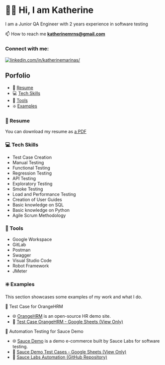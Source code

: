 <h1>👋🏻 Hi, I am Katherine</h1>

I am a Junior QA Engineer with 2 years experience in software testing

[//]: # (<p align="left"> <img src="https://komarev.com/ghpvc/?username=kathorsiii&label=Profile%20views&color=0e75b6&style=flat" alt="kathorsiii" /> </p>)

[//]: # (<p align="left"> <a href="https://github.com/ryo-ma/github-profile-trophy"><img src="https://github-profile-trophy.vercel.app/?username=kathorsiii" alt="kathorsiii" /></a> </p>)

[//]: # (- 🌱 I’m currently learning **Tailwind CSS, UI/UX, Laravel**)

[//]: # (- 💬 Ask me about **Tailwind CSS and UI/UX**)

 📫 How to reach me **katherinemrns@gmail.com**
  
<h3 align="left">Connect with me:</h3>
<a href="https://linkedin.com/in/katherinemarinas" target="blank"><img align="center" src="https://raw.githubusercontent.com/rahuldkjain/github-profile-readme-generator/master/src/images/icons/Social/linked-in-alt.svg" alt="linkedin.com/in/katherinemarinas/" height="20" width="30" /></a>
</p>

## Porfolio
- 📄 [Resume](#resume)
- 💻 [Tech Skills](#skills)
- 🔧 [Tools](#tools)
- ❇️ [Examples](#examples)

### 📄 Resume
You can download my resume as [a PDF]()

### 💻 Tech Skills
- Test Case Creation
- Manual Testing
- Functional Testing
- Regression Testing
- API Testing
- Exploratory Testing
- Smoke Testing
- Load and Performance Testing
- Creation of User Guides
- Basic knowledge on SQL
- Basic knowledge on  Python
- Agile Scrum Methodology 

### 🔧 Tools
- Google Workspace
- GitLab
- Postman
- Swagger
- Visual Studio Code
- Robot Framework
- JMeter

### ❇️ Examples
This section showcases some examples of my work and what I do.

📄 Test Case for OrangeHRM
- 🌐 [OrangeHRM](https://opensource-demo.orangehrmlive.com/web/index.php/auth/login) is an open-source HR demo site.
- 🔗 [Test Case OrangeHRM - Google Sheets (View Only)](https://docs.google.com/spreadsheets/d/1MIPPUdnFQspqWQDJb996bw88Be2kfYq5YFIGw78fH6Q/edit?usp=sharing)

🧪 Automation Testing for Sauce Demo
- 🌐 [Sauce Demo](https://www.saucedemo.com/) is a demo e-commerce built by Sauce Labs for software testing.
- 🔗 [Sauce Demo Test Cases - Google Sheets (View Only)](https://docs.google.com/spreadsheets/d/1VhdkPkMRghL_j3HwqxsoUzEaKvmstNGHlQXrem5WB-Q/edit?usp=sharing)
- 📁 [Sauce Labs Automation (GitHub Repository)](https://github.com/Kathorsiii/swag-labs-automation)


[//]: # (<h3 align="left">Languages and Tools:</h3>)
[//]: # (<p align="left"> <a href="https://getbootstrap.com" target="_blank" rel="noreferrer"> <img src="https://raw.githubusercontent.com/devicons/devicon/master/icons/bootstrap/bootstrap-plain-wordmark.svg" alt="bootstrap" width="40" height="40"/> </a> <a href="https://www.w3schools.com/css/" target="_blank" rel="noreferrer"> <img src="https://raw.githubusercontent.com/devicons/devicon/master/icons/css3/css3-original-wordmark.svg" alt="css3" width="40" height="40"/> </a> <a href="https://www.figma.com/" target="_blank" rel="noreferrer"> <img src="https://www.vectorlogo.zone/logos/figma/figma-icon.svg" alt="figma" width="40" height="40"/> </a> <a href="https://firebase.google.com/" target="_blank" rel="noreferrer"> <img src="https://www.vectorlogo.zone/logos/firebase/firebase-icon.svg" alt="firebase" width="40" height="40"/> </a> <a href="https://flutter.dev" target="_blank" rel="noreferrer"> <img src="https://www.vectorlogo.zone/logos/flutterio/flutterio-icon.svg" alt="flutter" width="40" height="40"/> </a> <a href="https://cloud.google.com" target="_blank" rel="noreferrer"> <img src="https://www.vectorlogo.zone/logos/google_cloud/google_cloud-icon.svg" alt="gcp" width="40" height="40"/> </a> <a href="https://git-scm.com/" target="_blank" rel="noreferrer"> <img src="https://www.vectorlogo.zone/logos/git-scm/git-scm-icon.svg" alt="git" width="40" height="40"/> </a> <a href="https://www.w3.org/html/" target="_blank" rel="noreferrer"> <img src="https://raw.githubusercontent.com/devicons/devicon/master/icons/html5/html5-original-wordmark.svg" alt="html5" width="40" height="40"/> </a> <a href="https://www.adobe.com/in/products/illustrator.html" target="_blank" rel="noreferrer"> <img src="https://www.vectorlogo.zone/logos/adobe_illustrator/adobe_illustrator-icon.svg" alt="illustrator" width="40" height="40"/> </a> <a href="https://developer.mozilla.org/en-US/docs/Web/JavaScript" target="_blank" rel="noreferrer"> <img src="https://raw.githubusercontent.com/devicons/devicon/master/icons/javascript/javascript-original.svg" alt="javascript" width="40" height="40"/> </a> <a href="https://materializecss.com/" target="_blank" rel="noreferrer"> <img src="https://raw.githubusercontent.com/prplx/svg-logos/5585531d45d294869c4eaab4d7cf2e9c167710a9/svg/materialize.svg" alt="materialize" width="40" height="40"/> </a> <a href="https://www.mysql.com/" target="_blank" rel="noreferrer"> <img src="https://raw.githubusercontent.com/devicons/devicon/master/icons/mysql/mysql-original-wordmark.svg" alt="mysql" width="40" height="40"/> </a> <a href="https://www.photoshop.com/en" target="_blank" rel="noreferrer"> <img src="https://raw.githubusercontent.com/devicons/devicon/master/icons/photoshop/photoshop-line.svg" alt="photoshop" width="40" height="40"/> </a> <a href="https://www.php.net" target="_blank" rel="noreferrer"> <img src="https://raw.githubusercontent.com/devicons/devicon/master/icons/php/php-original.svg" alt="php" width="40" height="40"/> </a> <a href="https://postman.com" target="_blank" rel="noreferrer"> <img src="https://www.vectorlogo.zone/logos/getpostman/getpostman-icon.svg" alt="postman" width="40" height="40"/> </a> <a href="https://www.python.org" target="_blank" rel="noreferrer"> <img src="https://raw.githubusercontent.com/devicons/devicon/master/icons/python/python-original.svg" alt="python" width="40" height="40"/> </a> <a href="https://tailwindcss.com/" target="_blank" rel="noreferrer"> <img src="https://www.vectorlogo.zone/logos/tailwindcss/tailwindcss-icon.svg" alt="tailwind" width="40" height="40"/> </a> <a href="https://vuejs.org/" target="_blank" rel="noreferrer"> <img src="https://raw.githubusercontent.com/devicons/devicon/master/icons/vuejs/vuejs-original-wordmark.svg" alt="vuejs" width="40" height="40"/> </a> <a href="https://www.adobe.com/products/xd.html" target="_blank" rel="noreferrer"> <img src="https://cdn.worldvectorlogo.com/logos/adobe-xd.svg" alt="xd" width="40" height="40"/> </a> </p>)

[//]: # (<p><img align="left" src="https://github-readme-stats.vercel.app/api/top-langs?username=kathorsiii&show_icons=true&locale=en&layout=compact" alt="kathorsiii" /></p>)

[//]: # (<p>&nbsp;<img align="center" src="https://github-readme-stats.vercel.app/api?username=kathorsiii&show_icons=true&locale=en" alt="kathorsiii" /></p>)

[//]: # (<p><img align="center" src="https://github-readme-streak-stats.herokuapp.com/?user=kathorsiii&" alt="kathorsiii" /></p>)
